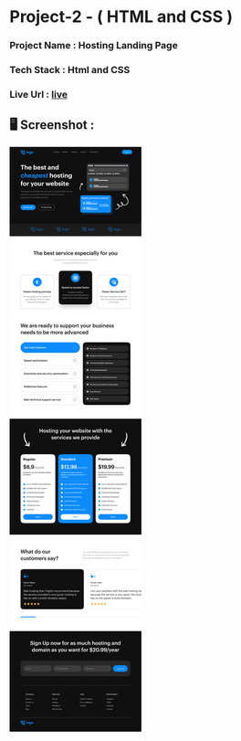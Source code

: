 # Project-2 - ( HTML and CSS )

### Project Name : Hosting Landing Page

### Tech Stack : Html and CSS

### Live Url : [live](https://technoprabin.github.io/Ineuron_assignments_prabin/HTML_CSS_Projects/Project%202/)

## 🖥️ Screenshot :

![Project 2](./Hosting%20Landing%20Page.png)
